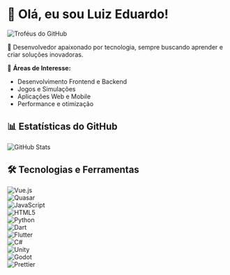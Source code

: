 # 👋 Olá, eu sou Luiz Eduardo!  

![Troféus do GitHub](https://github-profile-trophy.vercel.app/?username=Luiz-eduardp&theme=darkhub&margin-w=15&row=1)  

🚀 Desenvolvedor apaixonado por tecnologia, sempre buscando aprender e criar soluções inovadoras.  

🔹 **Áreas de Interesse:**  
- Desenvolvimento Frontend e Backend  
- Jogos e Simulações  
- Aplicações Web e Mobile  
- Performance e otimização  

## 📊 Estatísticas do GitHub  

![GitHub Stats](https://github-readme-stats.vercel.app/api?username=Luiz-eduardp&show_icons=true&theme=great-gatsby)  

## 🛠️ Tecnologias e Ferramentas  

![Vue.js](https://img.shields.io/badge/Vue.js-35495E?style=for-the-badge&logo=vuedotjs&logoColor=4FC08D)  
![Quasar](https://img.shields.io/badge/Quasar-1976D2?style=for-the-badge&logo=quasar&logoColor=white)  
![JavaScript](https://img.shields.io/badge/JavaScript-323330?style=for-the-badge&logo=javascript&logoColor=F7DF1E)  
![HTML5](https://img.shields.io/badge/HTML5-E34F26?style=for-the-badge&logo=html5&logoColor=white)  
![Python](https://img.shields.io/badge/Python-FFD43B?style=for-the-badge&logo=python&logoColor=darkgreen)  
![Dart](https://img.shields.io/badge/Dart-0175C2?style=for-the-badge&logo=dart&logoColor=white)  
![Flutter](https://img.shields.io/badge/Flutter-02569B?style=for-the-badge&logo=flutter&logoColor=white)  
![C#](https://img.shields.io/badge/C%23-239120?style=for-the-badge&logo=c-sharp&logoColor=white)  
![Unity](https://img.shields.io/badge/Unity-100000?style=for-the-badge&logo=unity&logoColor=white)  
![Godot](https://img.shields.io/badge/Godot-478CBF?style=for-the-badge&logo=GodotEngine&logoColor=white)  
![Prettier](https://img.shields.io/badge/prettier-1A2C34?style=for-the-badge&logo=prettier&logoColor=F7BA3E)